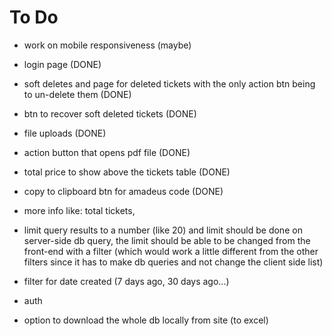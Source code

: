 # To Do

- work on mobile responsiveness (maybe)

- login page (DONE)
- soft deletes and page for deleted tickets with the only action btn being to un-delete them (DONE)
- btn to recover soft deleted tickets (DONE)
- file uploads (DONE)
- action button that opens pdf file (DONE)
- total price to show above the tickets table (DONE)
- copy to clipboard btn for amadeus code (DONE)

- more info like: total tickets,
- limit query results to a number (like 20) and limit should be done on server-side db query,
  the limit should be able to be changed from the front-end with a filter (which would work a little different from the other filters since it has to make db queries and not change the client side list)
- filter for date created (7 days ago, 30 days ago...)
- auth
- option to download the whole db locally from site (to excel)

